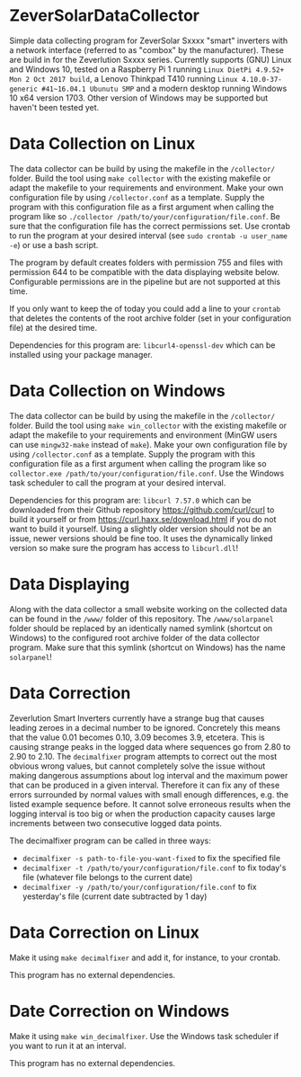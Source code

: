 # ZeverSolarDataCollector
Simple data collecting program for ZeverSolar Sxxxx "smart" inverters with a network interface (referred to as "combox" by the manufacturer). These are build in for the Zeverlution Sxxxx series. Currently supports (GNU) Linux and Windows 10, tested on a Raspberry Pi 1 running `Linux DietPi 4.9.52+ Mon 2 Oct 2017 build`, a Lenovo Thinkpad T410 running `Linux 4.10.0-37-generic #41~16.04.1 Ubunutu SMP` and a modern desktop running Windows 10 x64 version 1703. Other version of Windows may be supported but haven't been tested yet.

# Data Collection on Linux
The data collector can be build by using the makefile in the `/collector/` folder. Build the tool using `make collector` with the existing makefile or adapt the makefile to your requirements and environment. Make your own configuration file by using `/collector.conf` as a template. Supply the program with this configuration file as a first argument when calling the program like so `./collector /path/to/your/configuration/file.conf`. Be sure that the configuration file has the correct permissions set. Use crontab to run the program at your desired interval (see `sudo crontab -u user_name -e`) or use a bash script.

The program by default creates folders with permission 755 and files with permission 644 to be compatible with the data displaying website below. Configurable permissions are in the pipeline but are not supported at this time.

If you only want to keep the of today you could add a line to your `crontab` that deletes the contents of the root archive folder (set in your configuration file) at the desired time.

Dependencies for this program are:
`libcurl4-openssl-dev` which can be installed using your package manager.

# Data Collection on Windows
The data collector can be build by using the makefile in the `/collector/` folder. Build the tool using `make win_collector` with the existing makefile or adapt the makefile to your requirements and environment (MinGW users can use `mingw32-make` instead of `make`). Make your own configuration file by using `/collector.conf` as a template. Supply the program with this configuration file as a first argument when calling the program like so `collector.exe /path/to/your/configuration/file.conf`. Use the Windows task scheduler to call the program at your desired interval.

Dependencies for this program are:
`libcurl 7.57.0` which can be downloaded from their Github repository https://github.com/curl/curl to build it yourself or from https://curl.haxx.se/download.html if you do not want to build it yourself. Using a slightly older version should not be an issue, newer versions should be fine too. It uses the dynamically linked version so make sure the program has access to `libcurl.dll`!

# Data Displaying
Along with the data collector a small website working on the collected data can be found in the `/www/` folder of this repository. The `/www/solarpanel` folder should be replaced by an identically named symlink (shortcut on Windows) to the configured root archive folder of the data collector program. Make sure that this symlink (shortcut on Windows) has the name `solarpanel`!

# Data Correction
Zeverlution Smart Inverters currently have a strange bug that causes leading zeroes in a decimal number to be ignored. Concretely this means that the value 0.01 becomes 0.10, 3.09 becomes 3.9, etcetera. This is causing strange peaks in the logged data where sequences go from 2.80 to 2.90 to 2.10. The `decimalfixer` program attempts to correct out the most obvious wrong values, but cannot completely solve the issue without making dangerous assumptions about log interval and the maximum power that can be produced in a given interval. Therefore it can fix any of these errors surrounded by normal values with small enough differences, e.g. the listed example sequence before. It cannot solve erroneous results when the logging interval is too big or when the production capacity causes large increments between two consecutive logged data points.

The decimalfixer program can be called in three ways:
- `decimalfixer -s path-to-file-you-want-fixed` to fix the specified file
- `decimalfixer -t /path/to/your/configuration/file.conf` to fix today's file (whatever file belongs to the current date)
- `decimalfixer -y /path/to/your/configuration/file.conf` to fix yesterday's file (current date subtracted by 1 day)

# Data Correction on Linux
Make it using `make decimalfixer` and add it, for instance, to your crontab.

This program has no external dependencies.

# Date Correction on Windows
Make it using `make win_decimalfixer`. Use the Windows task scheduler if you want to run it at an interval.

This program has no external dependencies.
